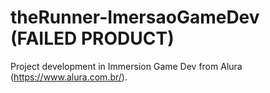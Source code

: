 # theRunner-ImersaoGameDev (FAILED PRODUCT)
Project development in Immersion Game Dev from Alura (https://www.alura.com.br/).
